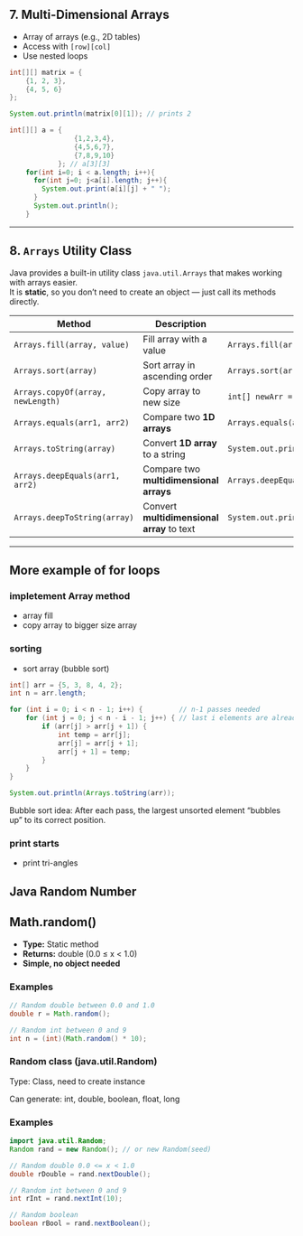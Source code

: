
## 7. Multi-Dimensional Arrays
- Array of arrays (e.g., 2D tables)
- Access with `[row][col]`
- Use nested loops

```java
int[][] matrix = {
    {1, 2, 3},
    {4, 5, 6}
};

System.out.println(matrix[0][1]); // prints 2
```
```java
int[][] a = {
                {1,2,3,4},
                {4,5,6,7},
                {7,8,9,10}
            }; // a[3][3]
    for(int i=0; i < a.length; i++){
      for(int j=0; j<a[i].length; j++){
        System.out.print(a[i][j] + " ");
      }
      System.out.println();
    }
```

---

## 8. `Arrays` Utility Class
Java provides a built-in utility class `java.util.Arrays` that makes working with arrays easier.  
It is **static**, so you don’t need to create an object — just call its methods directly.

| Method                              | Description                                | Example                                                  |
|-------------------------------------|--------------------------------------------|----------------------------------------------------------|
| `Arrays.fill(array, value)`         | Fill array with a value                    | `Arrays.fill(arr, 1);`                                   |
| `Arrays.sort(array)`                | Sort array in ascending order              | `Arrays.sort(arr);`                                      |
| `Arrays.copyOf(array, newLength)`   | Copy array to new size                     | `int[] newArr = Arrays.copyOf(arr, 10);`                 |
| `Arrays.equals(arr1, arr2)`         | Compare two **1D arrays**                  | `Arrays.equals(arr1, arr2);`                             |
| `Arrays.toString(array)`            | Convert **1D array** to a string           | `System.out.println(Arrays.toString(arr));`              |
| `Arrays.deepEquals(arr1, arr2)`     | Compare two **multidimensional arrays**    | `Arrays.deepEquals(matrix1, matrix2);`                   |
| `Arrays.deepToString(array)`        | Convert **multidimensional array** to text | `System.out.println(Arrays.deepToString(matrix));`       |
----
## More example of for loops
### impletement Array method
* array fill
* copy array to bigger size array

### sorting
* sort array (bubble sort)
```java
int[] arr = {5, 3, 8, 4, 2};
int n = arr.length;

for (int i = 0; i < n - 1; i++) {         // n-1 passes needed
    for (int j = 0; j < n - i - 1; j++) { // last i elements are already sorted
        if (arr[j] > arr[j + 1]) {
            int temp = arr[j];
            arr[j] = arr[j + 1];
            arr[j + 1] = temp;
        }
    }
}

System.out.println(Arrays.toString(arr));

```
Bubble sort idea: After each pass, the largest unsorted element “bubbles up” to its correct position.

### print starts
* print tri-angles

## Java Random Number

## Math.random()
- **Type:** Static method
- **Returns:** double (0.0 ≤ x < 1.0)
- **Simple, no object needed**

### Examples
```java
// Random double between 0.0 and 1.0
double r = Math.random();

// Random int between 0 and 9
int n = (int)(Math.random() * 10);

```
### Random class (java.util.Random)

Type: Class, need to create instance

Can generate: int, double, boolean, float, long

### Examples
```java
import java.util.Random;
Random rand = new Random(); // or new Random(seed)

// Random double 0.0 <= x < 1.0
double rDouble = rand.nextDouble();

// Random int between 0 and 9
int rInt = rand.nextInt(10);

// Random boolean
boolean rBool = rand.nextBoolean();

```
